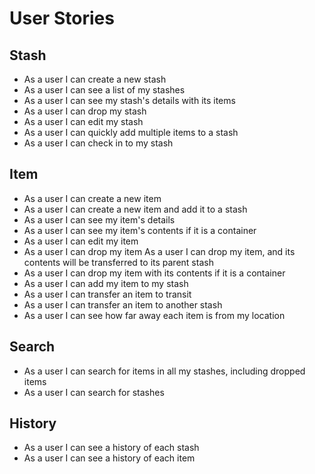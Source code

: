 # User Stories
## Stash
- As a user I can create a new stash
- As a user I can see a list of my stashes
- As a user I can see my stash's details with its items
- As a user I can drop my stash
- As a user I can edit my stash
- As a user I can quickly add multiple items to a stash
- As a user I can check in to my stash

## Item
- As a user I can create a new item
- As a user I can create a new item and add it to a stash
- As a user I can see my item's details
- As a user I can see my item's contents if it is a container
- As a user I can edit my item
- As a user I can drop my item
As a user I can drop my item, and its contents will be transferred to its parent stash
- As a user I can drop my item with its contents if it is a container
- As a user I can add my item to my stash
- As a user I can transfer an item to transit
- As a user I can transfer an item to another stash
- As a user I can see how far away each item is from my location

## Search
- As a user I can search for items in all my stashes, including dropped items
- As a user I can search for stashes

## History
- As a user I can see a history of each stash
- As a user I can see a history of each item
